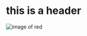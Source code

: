 # this is a header
![image of red](https://github.com/user-attachments/assets/5f6f459c-b4f7-483b-a12d-d6ebd77e1a0f)
